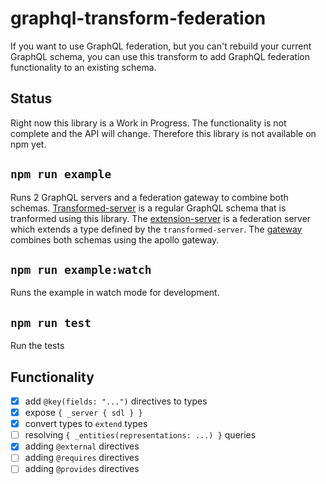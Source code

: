 # graphql-transform-federation

If you want to use GraphQL federation, but you can't rebuild your current GraphQL schema, you can use this transform to add GraphQL federation functionality to an existing schema.

## Status

Right now this library is a Work in Progress. The functionality is not complete and the API will change. Therefore this library is not available on npm yet.

## `npm run example`

Runs 2 GraphQL servers and a federation gateway to combine both schemas. [Transformed-server](./example/transformed-server.ts) is a regular GraphQL schema that is tranformed using this library. The [extension-server](./example/extension-server.ts) is a federation server which extends a type defined by the `transformed-server`. The [gateway](./example/gateway.ts) combines both schemas using the apollo gateway.

## `npm run example:watch`

Runs the example in watch mode for development.

## `npm run test`

Run the tests

## Functionality

- [x] add `@key(fields: "...")` directives to types
- [x] expose `{ _server { sdl } }`
- [x] convert types to `extend` types
- [ ] resolving `{ _entities(representations: ...) }` queries
- [x] adding `@external` directives
- [ ] adding `@requires` directives
- [ ] adding `@provides` directives
